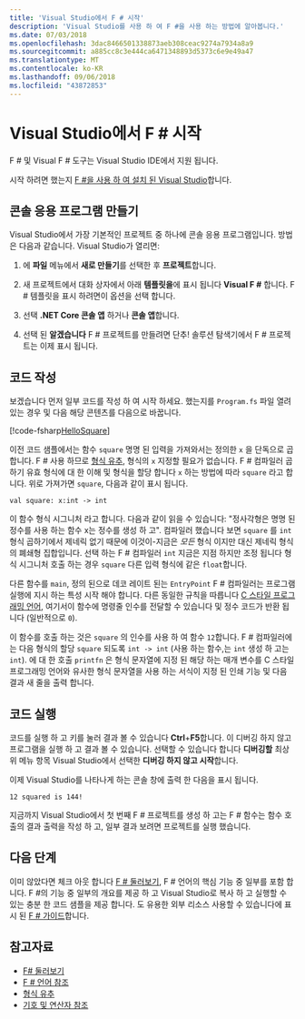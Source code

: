 ```yaml
---
title: 'Visual Studio에서 F # 시작'
description: 'Visual Studio를 사용 하 여 F #을 사용 하는 방법에 알아봅니다.'
ms.date: 07/03/2018
ms.openlocfilehash: 3dac8466501338873aeb308ceac9274a7934a8a9
ms.sourcegitcommit: a885cc8c3e444ca6471348893d5373c6e9e49a47
ms.translationtype: MT
ms.contentlocale: ko-KR
ms.lasthandoff: 09/06/2018
ms.locfileid: "43872853"
---
```

# <a name="get-started-with-f-in-visual-studio"></a>Visual Studio에서 F # 시작

F # 및 Visual F # 도구는 Visual Studio IDE에서 지원 됩니다.

시작 하려면 했는지 [F #을 사용 하 여 설치 된 Visual Studio](install-fsharp.md#install-f-with-visual-studio)합니다.

## <a name="creating-a-console-application"></a>콘솔 응용 프로그램 만들기

Visual Studio에서 가장 기본적인 프로젝트 중 하나에 콘솔 응용 프로그램입니다.  방법은 다음과 같습니다.  Visual Studio가 열리면:

1. 에 **파일** 메뉴에서 **새로 만들기**를 선택한 후 **프로젝트**합니다.

2.  새 프로젝트에서 대화 상자에서 아래 **템플릿을**에 표시 됩니다 **Visual F #** 합니다.  F # 템플릿을 표시 하려면이 옵션을 선택 합니다.

3. 선택 **.NET Core 콘솔 앱** 하거나 **콘솔 앱**합니다.

3. 선택 된 **알겠습니다** F # 프로젝트를 만들려면 단추!  솔루션 탐색기에서 F # 프로젝트는 이제 표시 됩니다.

## <a name="writing-your-code"></a>코드 작성

보겠습니다 먼저 일부 코드를 작성 하 여 시작 하세요.  했는지를 `Program.fs` 파일 열려 있는 경우 및 다음 해당 콘텐츠를 다음으로 바꿉니다.

[!code-fsharp[HelloSquare](../../../samples/snippets/fsharp/getting-started/hello-square.fs)]

이전 코드 샘플에서는 함수 `square` 명명 된 입력을 가져와서는 정의한 `x` 을 단독으로 곱합니다.  F # 사용 하므로 [형식 유추](../language-reference/type-inference.md), 형식의 `x` 지정할 필요가 없습니다.  F # 컴파일러 곱하기 유효 형식에 대 한 이해 및 형식을 할당 합니다 `x` 하는 방법에 따라 `square` 라고 합니다.  위로 가져가면 `square`, 다음과 같이 표시 됩니다.

```
val square: x:int -> int
```

이 함수 형식 시그니처 라고 합니다.  다음과 같이 읽을 수 있습니다: "정사각형은 명명 된 정수를 사용 하는 함수 x는 정수를 생성 하 고".  컴파일러 했습니다 보면 `square` 를 `int` 형식 곱하기에서 제네릭 없기 때문에 이것이-지금은 *모든* 형식 이지만 대신 제네릭 형식의 폐쇄형 집합입니다.  선택 하는 F # 컴파일러 `int` 지금은 지점 하지만 조정 됩니다 형식 시그니처 호출 하는 경우 `square` 다른 입력 형식에 같은 `float`합니다.

다른 함수를 `main`, 정의 된으로 데코 레이트 된는 `EntryPoint` F # 컴파일러는 프로그램 실행에 지시 하는 특성 시작 해야 합니다.  다른 동일한 규칙을 따릅니다 [C 스타일 프로그래밍 언어](https://en.wikipedia.org/wiki/Entry_point#C_and_C.2B.2B), 여기서이 함수에 명령줄 인수를 전달할 수 있습니다 및 정수 코드가 반환 됩니다 (일반적으로 `0`).

이 함수를 호출 하는 것은 `square` 의 인수를 사용 하 여 함수 `12`합니다.  F # 컴파일러에는 다음 형식의 할당 `square` 되도록 `int -> int` (사용 하는 함수,는 `int` 생성 하 고는 `int`).  에 대 한 호출 `printfn` 은 형식 문자열에 지정 된 해당 하는 매개 변수를 C 스타일 프로그래밍 언어와 유사한 형식 문자열을 사용 하는 서식이 지정 된 인쇄 기능 및 다음 결과 새 줄을 출력 합니다.

## <a name="running-your-code"></a>코드 실행

코드를 실행 하 고 키를 눌러 결과 볼 수 있습니다 **Ctrl**+**F5**합니다.  이 디버깅 하지 않고 프로그램을 실행 하 고 결과 볼 수 있습니다.  선택할 수 있습니다 합니다 **디버깅할** 최상위 메뉴 항목 Visual Studio에서 선택한 **디버깅 하지 않고 시작**합니다.

이제 Visual Studio를 나타나게 하는 콘솔 창에 출력 한 다음을 표시 됩니다.

```
12 squared is 144!
```

지금까지  Visual Studio에서 첫 번째 F # 프로젝트를 생성 하 고는 F # 함수는 함수 호출의 결과 출력을 작성 하 고, 일부 결과 보려면 프로젝트를 실행 했습니다.

## <a name="next-steps"></a>다음 단계

이미 않았다면 체크 아웃 합니다 [F # 둘러보기](../tour.md), F # 언어의 핵심 기능 중 일부를 포함 합니다.  F #의 기능 중 일부의 개요를 제공 하 고 Visual Studio로 복사 하 고 실행할 수 있는 충분 한 코드 샘플을 제공 합니다.  도 유용한 외부 리소스 사용할 수 있습니다에 표시 된 [F # 가이드](../index.md)합니다.

## <a name="see-also"></a>참고자료

- [F# 둘러보기](../tour.md)
- [F # 언어 참조](../language-reference/index.md)
- [형식 유추](../language-reference/type-inference.md)
- [기호 및 연산자 참조](../language-reference/symbol-and-operator-reference/index.md)
